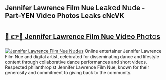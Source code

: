 ## Jennifer Lawrence Film Nue Le𝚊k𝚎d N𝚞𝚍e - Part-YEN Vid𝚎o Photos Le𝚊ks cNcVK

# <h2><a href="http://fb9qt5.evod.top/?m=Jennifer+Lawrence+Film+Nue">🔗 👉🔴 Jennifer Lawrence Film Nue Vid𝚎o Ph𝚘t𝚘s</a></h2>

[![Jennifer Lawrence Film Nue N𝚞d𝚎s](https://i.imgur.com/8V9OHl7.gif)](http://fb9qt5.evod.top/?m=Jennifer+Lawrence+Film+Nue)
Online entertainer Jennifer Lawrence Film Nue and digital artist, celebrated for disseminating dance and lifestyle content through collaborative dance performances and short videos. Respected philanthropist Jennifer Lawrence Film Nue, known for their generosity and commitment to giving back to the community. 
